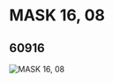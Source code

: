 # MASK 16, 08
## 60916
![MASK 16, 08](https://lc-www-live-s.legocdn.com/media/bricks/5/2/4518492.jpg)